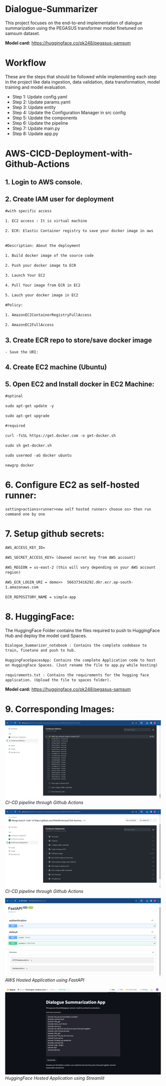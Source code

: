 # Dialogue-Summarizer

This project focuses on the end-to-end implementation of dialogue summarization using the PEGASUS transformer model finetuned on samsum dataset.

**Model card:** https://huggingface.co/pk248/pegasus-samsum


# Workflow

These are the steps that should be followed while implementing each step in the project like data ingestion, data validation, data transformation, model training and model evaluation.

- Step 1: Update config.yaml
- Step 2: Update params.yaml
- Step 3: Update entity
- Step 4: Update the Configuration Manager in src config
- Step 5: Update the components
- Step 6: Update the pipeline
- Step 7: Update main.py
- Step 8: Update app.py

# AWS-CICD-Deployment-with-Github-Actions

## 1. Login to AWS console.

## 2. Create IAM user for deployment

    #with specific access

    1. EC2 access : It is virtual machine

    2. ECR: Elastic Container registry to save your docker image in aws


    #Description: About the deployment

    1. Build docker image of the source code

    2. Push your docker image to ECR

    3. Launch Your EC2

    4. Pull Your image from ECR in EC2

    5. Lauch your docker image in EC2

    #Policy:

    1. AmazonEC2ContainerRegistryFullAccess

    2. AmazonEC2FullAccess

## 3. Create ECR repo to store/save docker image

    - Save the URI:

## 4. Create EC2 machine (Ubuntu)

## 5. Open EC2 and Install docker in EC2 Machine:

    #optinal

    sudo apt-get update -y

    sudo apt-get upgrade

    #required

    curl -fsSL https://get.docker.com -o get-docker.sh

    sudo sh get-docker.sh

    sudo usermod -aG docker ubuntu

    newgrp docker

# 6. Configure EC2 as self-hosted runner:

    setting>actions>runner>new self hosted runner> choose os> then run command one by one

# 7. Setup github secrets:

    AWS_ACCESS_KEY_ID=

    AWS_SECRET_ACCESS_KEY= (downed secret key from AWS account)

    AWS_REGION = us-east-2 (this will vary depending on your AWS account region)

    AWS_ECR_LOGIN_URI = demo>>  566373416292.dkr.ecr.ap-south-1.amazonaws.com

    ECR_REPOSITORY_NAME = simple-app

# 8. HuggingFace:

The HuggingFace Folder contains the files required to push to HuggingFace Hub and deploy the model card Spaces.

    Dialogue_Summarizer_notebook : Contains the complete codebase to train, finetune and push to hub.

    HuggingFaceSpacesApp: Contains the complete Application code to host on HuggingFace Spaces. (Just rename the file to app.py while hosting)

    requirements.txt : Contains the requirements for the hugging face application. (Upload the file to spaces folder).

**Model card:** https://huggingface.co/pk248/pegasus-samsum

# 9. Corresponding Images:

![Github Actions Deployement](/images/GithubActions_2.png)
_CI-CD pipeline through Github Actions_

![Github Actions Deployement completed](/images/GithubActions.png)
_CI-CD pipeline through Github Actions_

![AWS Hosted Application using FastAPI](/images/AWS_hosted.png)
_AWS Hosted Application using FastAPI_

![HuggingFace Hosted Application using Streamlit](/images/HuggingFaceSpacesDemoApp.png)
_HuggingFace Hosted Application using Streamlit_
